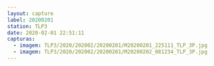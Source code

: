 ```yaml
---
layout: capture
label: 20200201
station: TLP3
date: 2020-02-01 22:51:11
capturas:
  - imagem: TLP3/2020/202002/20200201/M20200201_225111_TLP_3P.jpg
  - imagem: TLP3/2020/202002/20200201/M20200202_081234_TLP_3P.jpg
---
```

